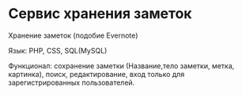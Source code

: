 # Сервис хранения заметок
Хранение заметок (подобие Evernote)

Язык: PHP, CSS, SQL(MySQL)

Функционал: сохранение заметки (Название,тело заметки, метка, картинка), поиск, редактирование, вход только для зарегистрированных пользователей.
